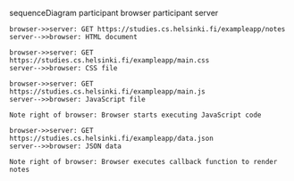 sequenceDiagram
    participant browser
    participant server

    browser->>server: GET https://studies.cs.helsinki.fi/exampleapp/notes
    server-->>browser: HTML document

    browser->>server: GET https://studies.cs.helsinki.fi/exampleapp/main.css
    server-->>browser: CSS file

    browser->>server: GET https://studies.cs.helsinki.fi/exampleapp/main.js
    server-->>browser: JavaScript file

    Note right of browser: Browser starts executing JavaScript code

    browser->>server: GET https://studies.cs.helsinki.fi/exampleapp/data.json
    server-->>browser: JSON data

    Note right of browser: Browser executes callback function to render notes
